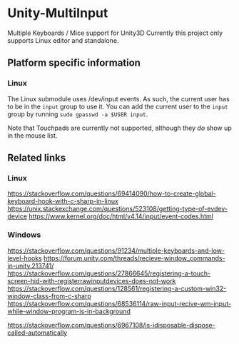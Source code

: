 # Unity-MultiInput
Multiple Keyboards / Mice support for Unity3D
Currently this project only supports Linux editor and standalone.

## Platform specific information
### Linux
The Linux submodule uses /dev/input events. As such, the current user has to be in the `input` group to use it.
You can add the current user to the `input` group by running `sudo gpasswd -a $USER input`.

Note that Touchpads are currently not supported, although they *do* show up in the mouse list.

## Related links
### Linux
https://stackoverflow.com/questions/69414090/how-to-create-global-keyboard-hook-with-c-sharp-in-linux
https://unix.stackexchange.com/questions/523108/getting-type-of-evdev-device
https://www.kernel.org/doc/html/v4.14/input/event-codes.html

### Windows
https://stackoverflow.com/questions/91234/multiple-keyboards-and-low-level-hooks
https://forum.unity.com/threads/recieve-window_commands-in-unity.213741/
https://stackoverflow.com/questions/27866645/registering-a-touch-screen-hid-with-registerrawinputdevices-does-not-work
https://stackoverflow.com/questions/128561/registering-a-custom-win32-window-class-from-c-sharp
https://stackoverflow.com/questions/68536114/raw-input-recive-wm-input-while-window-program-is-in-background


https://stackoverflow.com/questions/6967108/is-idisposable-dispose-called-automatically

